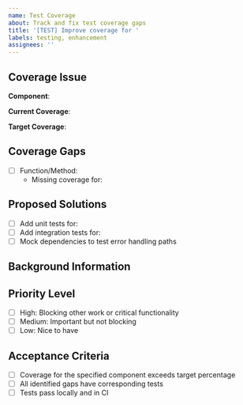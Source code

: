 ```yaml
---
name: Test Coverage
about: Track and fix test coverage gaps
title: '[TEST] Improve coverage for '
labels: testing, enhancement
assignees: ''
---
```


## Coverage Issue

**Component**: <!-- Name of component, file or module with coverage gaps -->

**Current Coverage**: <!-- Current test coverage percentage -->

**Target Coverage**: <!-- Target coverage percentage to achieve -->

## Coverage Gaps

<!-- List the specific functions, methods, or code paths that lack adequate testing -->

- [ ] Function/Method: <!-- Name of function or method missing coverage -->
  - Missing coverage for: <!-- Describe specific scenarios or code paths not covered -->

## Proposed Solutions

<!-- Suggest ways to improve test coverage -->

- [ ] Add unit tests for: <!-- Specific functions or scenarios -->
- [ ] Add integration tests for: <!-- Specific component interactions -->
- [ ] Mock dependencies to test error handling paths

## Background Information

<!-- Add any relevant context about why testing this area is challenging -->

## Priority Level

- [ ] High: Blocking other work or critical functionality
- [ ] Medium: Important but not blocking
- [ ] Low: Nice to have

## Acceptance Criteria

- [ ] Coverage for the specified component exceeds target percentage
- [ ] All identified gaps have corresponding tests
- [ ] Tests pass locally and in CI